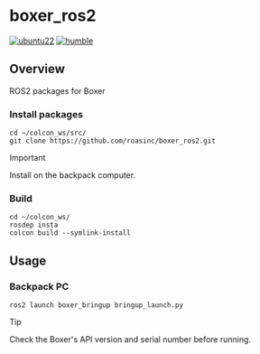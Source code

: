 # boxer_ros2
[![ubuntu22](https://img.shields.io/badge/-UBUNTU_22.04-orange?style=flat-square&logo=ubuntu&logoColor=white)](https://releases.ubuntu.com/jammy/)
[![humble](https://img.shields.io/badge/-HUMBLE-blue?style=flat-square&logo=ros)](https://docs.ros.org/en/humble/index.html)

## Overview
ROS2 packages for Boxer

### Install packages
```shell
cd ~/colcon_ws/src/
git clone https://github.com/roasinc/boxer_ros2.git
```
> [!IMPORTANT]  
> Install on the backpack computer.

### Build
```shellll --from-paths src --ignore-src -y
cd ~/colcon_ws/
rosdep insta
colcon build --symlink-install
```

## Usage
### Backpack PC
```
ros2 launch boxer_bringup bringup_launch.py
```
> [!TIP]  
> Check the Boxer's API version and serial number before running.
